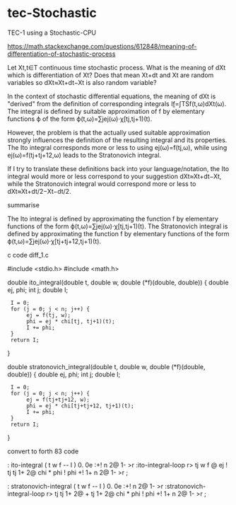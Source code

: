 # tec-Stochastic
TEC-1 using a Stochastic-CPU




https://math.stackexchange.com/questions/612848/meaning-of-differentiation-of-stochastic-process

Let Xt,t∈T continuous time stochastic process. What is the meaning of dXt which is differentiation of Xt? Does that mean Xt+dt and Xt are random variables so dXt≈Xt+dt−Xt is also random variable?

In the context of stochastic differential equations, the meaning of dXt is "derived" from the definition of corresponding integrals I[f](ω)=∫TSf(t,ω)dXt(ω). The integral is defined by suitable approximation of f by elementary functions ϕ of the form ϕ(t,ω)=∑jej(ω)⋅χ[tj,tj+1)(t).

However, the problem is that the actually used suitable approximation strongly influences the definition of the resulting integral and its properties. The Ito integral corresponds more or less to using ej(ω)=f(tj,ω), while using ej(ω)=f(tj+tj+12,ω) leads to the Stratonovich integral.

If I try to translate these definitions back into your language/notation, the Ito integral would more or less correspond to your suggestion dXt≈Xt+dt−Xt, while the Stratonovich integral would correspond more or less to dXt≈Xt+dt/2−Xt−dt/2.
 

summarise

The Ito integral is defined by approximating the function f by elementary functions of the form ϕ(t,ω)=∑jej(ω)⋅χ[tj,tj+1)(t). The Stratonovich integral is defined by approximating the function f by elementary functions of the form ϕ(t,ω)=∑jej(ω)⋅χ[tj+tj+12,tj+1)(t).

c code diff_1.c



#include <stdio.h>
#include <math.h>

double ito_integral(double t, double w, double (*f)(double, double)) {
     double ej, phi;
     int j;
     double I;
     
     I = 0;
     for (j = 0; j < n; j++) {
          ej = f(tj, w);
          phi = ej * chi[tj, tj+1)(t);
          I += phi;
     }
     return I;
}

double stratonovich_integral(double t, double w, double (*f)(double, double)) {
     double ej, phi;
     int j;
     double I;
     
     I = 0;
     for (j = 0; j < n; j++) {
          ej = f(tj+tj+12, w);
          phi = ej * chi[tj+tj+12, tj+1)(t);
          I += phi;
     }
     return I;
}

convert to forth 83 code



: ito-integral ( t w f -- I )
     0. 0e
:+!
     n 2@ 1-
     >r
:ito-integral-loop
     r> tj w f @ ej !
     tj tj 1+ 2@ chi * phi !
     phi +!
     1+
     n 2@ 1-
     >r
;

: stratonovich-integral ( t w f -- I )
     0. 0e
:+!
     n 2@ 1-
     >r
:stratonovich-integral-loop
     r> tj tj 1+ 2@ + tj 1+ 2@ chi * phi !
     phi +!
     1+
     n 2@ 1-
     >r
;
